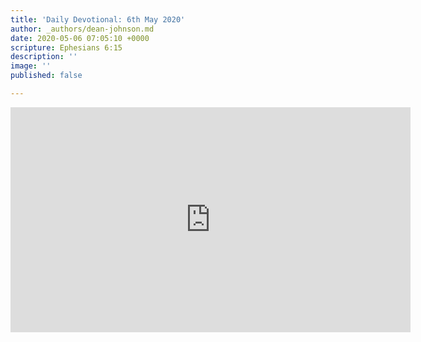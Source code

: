 ```yaml
---
title: 'Daily Devotional: 6th May 2020'
author: _authors/dean-johnson.md
date: 2020-05-06 07:05:10 +0000
scripture: Ephesians 6:15
description: ''
image: ''
published: false

---
```

<iframe src="https://player.vimeo.com/video/415276335" width="640" height="360" frameborder="0" allow="autoplay; fullscreen" allowfullscreen></iframe>